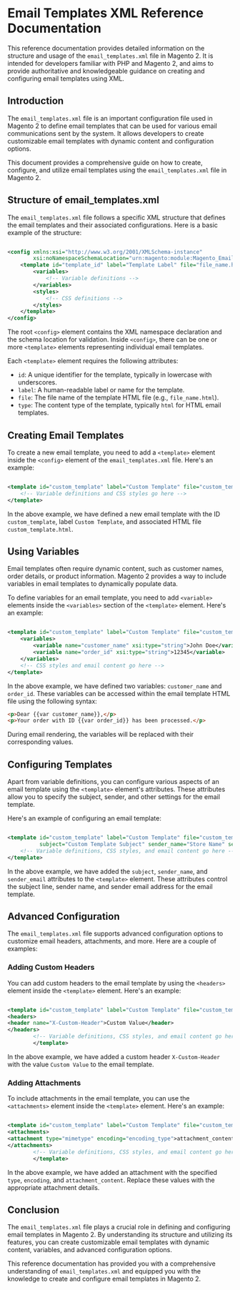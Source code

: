 # Email Templates XML Reference Documentation

This reference documentation provides detailed information on the structure and usage of the `email_templates.xml` file
in Magento 2. It is intended for developers familiar with PHP and Magento 2, and aims to provide authoritative and
knowledgeable guidance on creating and configuring email templates using XML.

## Introduction

The `email_templates.xml` file is an important configuration file used in Magento 2 to define email templates that can
be used for various email communications sent by the system. It allows developers to create customizable email templates
with dynamic content and configuration options.

This document provides a comprehensive guide on how to create, configure, and utilize email templates using
the `email_templates.xml` file in Magento 2.

## Structure of email_templates.xml

The `email_templates.xml` file follows a specific XML structure that defines the email templates and their associated
configurations. Here is a basic example of the structure:

```xml

<config xmlns:xsi="http://www.w3.org/2001/XMLSchema-instance"
        xsi:noNamespaceSchemaLocation="urn:magento:module:Magento_Email:etc/email_templates.xsd">
    <template id="template_id" label="Template Label" file="file_name.html" type="html">
        <variables>
            <!-- Variable definitions -->
        </variables>
        <styles>
            <!-- CSS definitions -->
        </styles>
    </template>
</config>
```

The root `<config>` element contains the XML namespace declaration and the schema location for validation.
Inside `<config>`, there can be one or more `<template>` elements representing individual email templates.

Each `<template>` element requires the following attributes:

- `id`: A unique identifier for the template, typically in lowercase with underscores.
- `label`: A human-readable label or name for the template.
- `file`: The file name of the template HTML file (e.g., `file_name.html`).
- `type`: The content type of the template, typically `html` for HTML email templates.

## Creating Email Templates

To create a new email template, you need to add a `<template>` element inside the `<config>` element of
the `email_templates.xml` file. Here's an example:

```xml

<template id="custom_template" label="Custom Template" file="custom_template.html" type="html">
    <!-- Variable definitions and CSS styles go here -->
</template>
```

In the above example, we have defined a new email template with the ID `custom_template`, label `Custom Template`, and
associated HTML file `custom_template.html`.

## Using Variables

Email templates often require dynamic content, such as customer names, order details, or product information. Magento 2
provides a way to include variables in email templates to dynamically populate data.

To define variables for an email template, you need to add `<variable>` elements inside the `<variables>` section of
the `<template>` element. Here's an example:

```xml

<template id="custom_template" label="Custom Template" file="custom_template.html" type="html">
    <variables>
        <variable name="customer_name" xsi:type="string">John Doe</variable>
        <variable name="order_id" xsi:type="string">12345</variable>
    </variables>
    <!-- CSS styles and email content go here -->
</template>
```

In the above example, we have defined two variables: `customer_name` and `order_id`. These variables can be accessed
within the email template HTML file using the following syntax:

```html
<p>Dear {{var customer_name}},</p>
<p>Your order with ID {{var order_id}} has been processed.</p>
```

During email rendering, the variables will be replaced with their corresponding values.

## Configuring Templates

Apart from variable definitions, you can configure various aspects of an email template using the `<template>` element's
attributes. These attributes allow you to specify the subject, sender, and other settings for the email template.

Here's an example of configuring an email template:

```xml

<template id="custom_template" label="Custom Template" file="custom_template.html" type="html"
          subject="Custom Template Subject" sender_name="Store Name" sender_email="store@example.com">
    <!-- Variable definitions, CSS styles, and email content go here -->
</template>
```

In the above example, we have added the `subject`, `sender_name`, and `sender_email` attributes to the `<template>`
element. These attributes control the subject line, sender name, and sender email address for the email template.

## Advanced Configuration

The `email_templates.xml` file supports advanced configuration options to customize email headers, attachments, and
more. Here are a couple of examples:

### Adding Custom Headers

You can add custom headers to the email template by using the `<headers>` element inside the `<template>` element.
Here's an example:

```xml

<template id="custom_template" label="Custom Template" file="custom_template.html" type="html" ...>
<headers>
<header name="X-Custom-Header">Custom Value</header>
</headers>
        <!-- Variable definitions, CSS styles, and email content go here -->
        </template>
```

In the above example, we have added a custom header `X-Custom-Header` with the value `Custom Value` to the email
template.

### Adding Attachments

To include attachments in the email template, you can use the `<attachments>` element inside the `<template>` element.
Here's an example:

```xml

<template id="custom_template" label="Custom Template" file="custom_template.html" type="html" ...>
<attachments>
<attachment type="mimetype" encoding="encoding_type">attachment_content</attachment>
</attachments>
        <!-- Variable definitions, CSS styles, and email content go here -->
        </template>
```

In the above example, we have added an attachment with the specified `type`, `encoding`, and `attachment_content`.
Replace these values with the appropriate attachment details.

## Conclusion

The `email_templates.xml` file plays a crucial role in defining and configuring email templates in Magento 2. By
understanding its structure and utilizing its features, you can create customizable email templates with dynamic
content, variables, and advanced configuration options.

This reference documentation has provided you with a comprehensive understanding of `email_templates.xml` and equipped
you with the knowledge to create and configure email templates in Magento 2.
